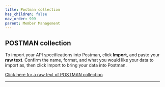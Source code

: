 ```yaml
---
title: Postman collection
has_children: false
nav_order: 999
parent: Member Management
---
```

## POSTMAN collection

To import your API specifications into Postman, click **Import**, and paste your **raw text**.
Confirm the name, format, and what you would like your data to import as, then click Import to bring your data into Postman.

<a href="https://docs.integratedpanel.toluna.com/resources/member-management.txt" target="_blank" class="btn">Click here for a raw text of POSTMAN collection</a>

---